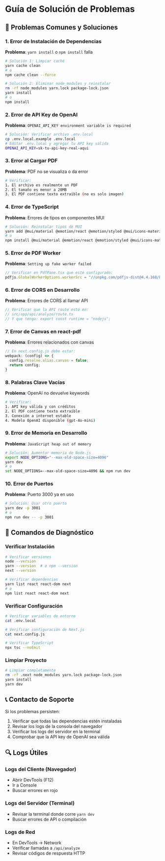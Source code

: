 # Guía de Solución de Problemas

## 🚨 Problemas Comunes y Soluciones

### 1. Error de Instalación de Dependencias

**Problema**: `yarn install` o `npm install` falla
```bash
# Solución 1: Limpiar caché
yarn cache clean
# o
npm cache clean --force

# Solución 2: Eliminar node_modules y reinstalar
rm -rf node_modules yarn.lock package-lock.json
yarn install
# o
npm install
```

### 2. Error de API Key de OpenAI

**Problema**: `OPENAI_API_KEY environment variable is required`
```bash
# Solución: Verificar archivo .env.local
cp .env.local.example .env.local
# Editar .env.local y agregar tu API key válida
OPENAI_API_KEY=sk-tu-api-key-real-aqui
```

### 3. Error al Cargar PDF

**Problema**: PDF no se visualiza o da error
```bash
# Verificar:
1. El archivo es realmente un PDF
2. El tamaño es menor a 20MB
3. El PDF contiene texto extraíble (no es solo imagen)
```

### 4. Error de TypeScript

**Problema**: Errores de tipos en componentes MUI
```bash
# Solución: Reinstalar tipos de MUI
yarn add @mui/material @emotion/react @emotion/styled @mui/icons-material
# o
npm install @mui/material @emotion/react @emotion/styled @mui/icons-material
```

### 5. Error de PDF Worker

**Problema**: `Setting up fake worker failed`
```javascript
// Verificar en PdfPane.tsx que esté configurado:
pdfjs.GlobalWorkerOptions.workerSrc = "//unpkg.com/pdfjs-dist@4.4.168/build/pdf.worker.min.js";
```

### 6. Error de CORS en Desarrollo

**Problema**: Errores de CORS al llamar API
```javascript
// Verificar que la API route esté en:
// src/app/api/analyze/route.ts
// Y que tenga: export const runtime = "nodejs";
```

### 7. Error de Canvas en react-pdf

**Problema**: Errores relacionados con canvas
```javascript
// En next.config.js debe estar:
webpack: (config) => {
  config.resolve.alias.canvas = false;
  return config;
}
```

### 8. Palabras Clave Vacías

**Problema**: OpenAI no devuelve keywords
```bash
# Verificar:
1. API key válida y con créditos
2. El PDF contiene texto extraíble
3. Conexión a internet estable
4. Modelo OpenAI disponible (gpt-4o-mini)
```

### 9. Error de Memoria en Desarrollo

**Problema**: `JavaScript heap out of memory`
```bash
# Solución: Aumentar memoria de Node.js
export NODE_OPTIONS="--max-old-space-size=4096"
yarn dev
# o
set NODE_OPTIONS=--max-old-space-size=4096 && npm run dev
```

### 10. Error de Puertos

**Problema**: Puerto 3000 ya en uso
```bash
# Solución: Usar otro puerto
yarn dev -p 3001
# o
npm run dev -- -p 3001
```

## 🔧 Comandos de Diagnóstico

### Verificar Instalación
```bash
# Verificar versiones
node --version
yarn --version  # o npm --version
next --version

# Verificar dependencias
yarn list react react-dom next
# o
npm list react react-dom next
```

### Verificar Configuración
```bash
# Verificar variables de entorno
cat .env.local

# Verificar configuración de Next.js
cat next.config.js

# Verificar TypeScript
npx tsc --noEmit
```

### Limpiar Proyecto
```bash
# Limpiar completamente
rm -rf .next node_modules yarn.lock package-lock.json
yarn install
yarn dev
```

## 📞 Contacto de Soporte

Si los problemas persisten:
1. Verificar que todas las dependencias estén instaladas
2. Revisar los logs de la consola del navegador
3. Verificar los logs del servidor en la terminal
4. Comprobar que la API key de OpenAI sea válida

## 🔍 Logs Útiles

### Logs del Cliente (Navegador)
- Abrir DevTools (F12)
- Ir a Console
- Buscar errores en rojo

### Logs del Servidor (Terminal)
- Revisar la terminal donde corre `yarn dev`
- Buscar errores de API o compilación

### Logs de Red
- En DevTools → Network
- Verificar llamadas a `/api/analyze`
- Revisar códigos de respuesta HTTP

